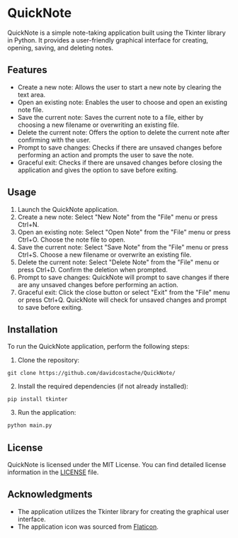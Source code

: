 # QuickNote
QuickNote is a simple note-taking application built using the Tkinter library in Python. It provides a user-friendly graphical interface for creating, opening, saving, and deleting notes.

## Features
- Create a new note: Allows the user to start a new note by clearing the text area.
- Open an existing note: Enables the user to choose and open an existing note file.
- Save the current note: Saves the current note to a file, either by choosing a new filename or overwriting an existing file.
- Delete the current note: Offers the option to delete the current note after confirming with the user.
- Prompt to save changes: Checks if there are unsaved changes before performing an action and prompts the user to save the note.
- Graceful exit: Checks if there are unsaved changes before closing the application and gives the option to save before exiting.

## Usage
1. Launch the QuickNote application.
2. Create a new note: Select "New Note" from the "File" menu or press Ctrl+N.
3. Open an existing note: Select "Open Note" from the "File" menu or press Ctrl+O. Choose the note file to open.
4. Save the current note: Select "Save Note" from the "File" menu or press Ctrl+S. Choose a new filename or overwrite an existing file.
5. Delete the current note: Select "Delete Note" from the "File" menu or press Ctrl+D. Confirm the deletion when prompted.
6. Prompt to save changes: QuickNote will prompt to save changes if there are any unsaved changes before performing an action.
7. Graceful exit: Click the close button or select "Exit" from the "File" menu or press Ctrl+Q. QuickNote will check for unsaved changes and prompt to save before exiting.

## Installation
To run the QuickNote application, perform the following steps:

1. Clone the repository:
```
git clone https://github.com/davidcostache/QuickNote/
```
2. Install the required dependencies (if not already installed):
```
pip install tkinter
```
3. Run the application:
```python
python main.py
```

## License
QuickNote is licensed under the MIT License. You can find detailed license information in the [LICENSE](LICENSE) file.

## Acknowledgments
- The application utilizes the Tkinter library for creating the graphical user interface.
- The application icon was sourced from [Flaticon](https://www.flaticon.com/free-icon/pencil_3075770?term=note&page=1&position=39&origin=search&related_id=3075770).



